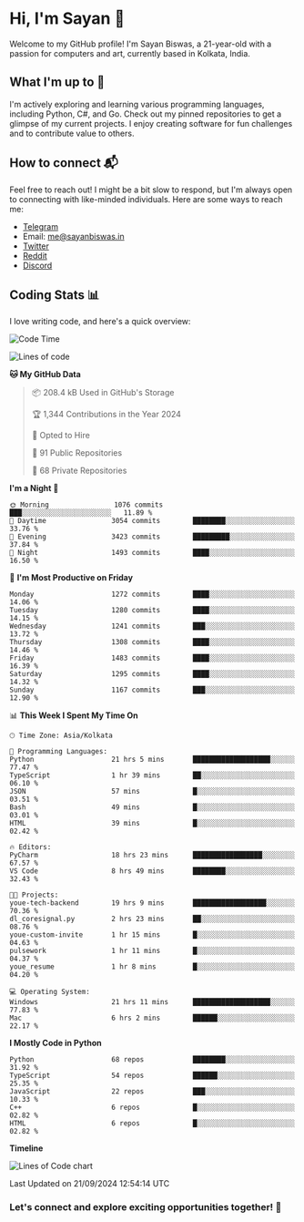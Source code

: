 # Hi, I'm Sayan 👋

Welcome to my GitHub profile! I'm Sayan Biswas, a 21-year-old with a passion for computers and art, currently based in Kolkata, India.

## What I'm up to 🚀

I'm actively exploring and learning various programming languages, including Python, C#, and Go. Check out my pinned repositories to get a glimpse of my current projects. I enjoy creating software for fun challenges and to contribute value to others.

## How to connect 📬

Feel free to reach out! I might be a bit slow to respond, but I'm always open to connecting with like-minded individuals. Here are some ways to reach me:

- [Telegram](https://t.me/dank_as_fuck)
- Email: [me@sayanbiswas.in](mailto:me@sayanbiswas.in)
- [Twitter](https://twitter.com/TheDankDel)
- [Reddit](https://www.reddit.com/user/dank_as_fuck_/)
- [Discord](https://discordapp.com/users/506536929152466945)

## Coding Stats 📊

I love writing code, and here's a quick overview:

<!--START_SECTION:waka-->
![Code Time](http://img.shields.io/badge/Code%20Time-1%2C773%20hrs%206%20mins-blue)

![Lines of code](https://img.shields.io/badge/From%20Hello%20World%20I%27ve%20Written-6.0%20million%20lines%20of%20code-blue)

**🐱 My GitHub Data** 

> 📦 208.4 kB Used in GitHub's Storage 
 > 
> 🏆 1,344 Contributions in the Year 2024
 > 
> 💼 Opted to Hire
 > 
> 📜 91 Public Repositories 
 > 
> 🔑 68 Private Repositories 
 > 
**I'm a Night 🦉** 

```text
🌞 Morning                1076 commits        ███░░░░░░░░░░░░░░░░░░░░░░   11.89 % 
🌆 Daytime                3054 commits        ████████░░░░░░░░░░░░░░░░░   33.76 % 
🌃 Evening                3423 commits        █████████░░░░░░░░░░░░░░░░   37.84 % 
🌙 Night                  1493 commits        ████░░░░░░░░░░░░░░░░░░░░░   16.50 % 
```
📅 **I'm Most Productive on Friday** 

```text
Monday                   1272 commits        ████░░░░░░░░░░░░░░░░░░░░░   14.06 % 
Tuesday                  1280 commits        ████░░░░░░░░░░░░░░░░░░░░░   14.15 % 
Wednesday                1241 commits        ███░░░░░░░░░░░░░░░░░░░░░░   13.72 % 
Thursday                 1308 commits        ████░░░░░░░░░░░░░░░░░░░░░   14.46 % 
Friday                   1483 commits        ████░░░░░░░░░░░░░░░░░░░░░   16.39 % 
Saturday                 1295 commits        ████░░░░░░░░░░░░░░░░░░░░░   14.32 % 
Sunday                   1167 commits        ███░░░░░░░░░░░░░░░░░░░░░░   12.90 % 
```


📊 **This Week I Spent My Time On** 

```text
🕑︎ Time Zone: Asia/Kolkata

💬 Programming Languages: 
Python                   21 hrs 5 mins       ███████████████████░░░░░░   77.47 % 
TypeScript               1 hr 39 mins        ██░░░░░░░░░░░░░░░░░░░░░░░   06.10 % 
JSON                     57 mins             █░░░░░░░░░░░░░░░░░░░░░░░░   03.51 % 
Bash                     49 mins             █░░░░░░░░░░░░░░░░░░░░░░░░   03.01 % 
HTML                     39 mins             █░░░░░░░░░░░░░░░░░░░░░░░░   02.42 % 

🔥 Editors: 
PyCharm                  18 hrs 23 mins      █████████████████░░░░░░░░   67.57 % 
VS Code                  8 hrs 49 mins       ████████░░░░░░░░░░░░░░░░░   32.43 % 

🐱‍💻 Projects: 
youe-tech-backend        19 hrs 9 mins       ██████████████████░░░░░░░   70.36 % 
dl_coresignal.py         2 hrs 23 mins       ██░░░░░░░░░░░░░░░░░░░░░░░   08.76 % 
youe-custom-invite       1 hr 15 mins        █░░░░░░░░░░░░░░░░░░░░░░░░   04.63 % 
pulsework                1 hr 11 mins        █░░░░░░░░░░░░░░░░░░░░░░░░   04.37 % 
youe_resume              1 hr 8 mins         █░░░░░░░░░░░░░░░░░░░░░░░░   04.20 % 

💻 Operating System: 
Windows                  21 hrs 11 mins      ███████████████████░░░░░░   77.83 % 
Mac                      6 hrs 2 mins        ██████░░░░░░░░░░░░░░░░░░░   22.17 % 
```

**I Mostly Code in Python** 

```text
Python                   68 repos            ████████░░░░░░░░░░░░░░░░░   31.92 % 
TypeScript               54 repos            ██████░░░░░░░░░░░░░░░░░░░   25.35 % 
JavaScript               22 repos            ███░░░░░░░░░░░░░░░░░░░░░░   10.33 % 
C++                      6 repos             █░░░░░░░░░░░░░░░░░░░░░░░░   02.82 % 
HTML                     6 repos             █░░░░░░░░░░░░░░░░░░░░░░░░   02.82 % 
```



**Timeline**

![Lines of Code chart](https://raw.githubusercontent.com/Dank-del/Dank-del/main/assets/bar_graph.png)


 Last Updated on 21/09/2024 12:54:14 UTC
<!--END_SECTION:waka-->

### Let's connect and explore exciting opportunities together! 🚀
